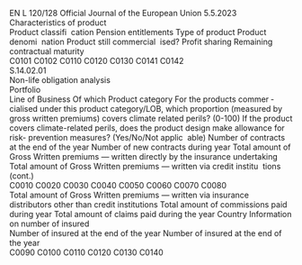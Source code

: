 EN  L 120/128 Official Journal of the European Union 5.5.2023
 Characteristics of product  
Product classifi ­
cation  Pension entitlements  Type of product  Product denomi ­
nation  Product still commercial ­
ised?  Profit sharing  Remaining 
contractual 
maturity  
C0101  C0102  C0110  C0120  C0130  C0141  C0142  
S.14.02.01  
Non-life obligation analysis  
Portfolio  
Line of Business  Of which 
Product 
category  For the products commer ­
cialised under this product 
category/LOB, which 
proportion (measured by 
gross written premiums) 
covers climate related 
perils? (0-100)  If the product covers 
climate-related perils, 
does the product 
design make 
allowance for risk- 
prevention measures? 
(Yes/No/Not applic ­
able)  Number of contracts 
at the end of the year  Number of new 
contracts during year  Total amount of Gross 
Written premiums — 
written directly by the 
insurance undertaking  Total amount of 
Gross Written 
premiums — 
written via 
credit institu ­
tions  
(cont.)  
C0010  C0020  C0030  C0040  C0050  C0060  C0070  C0080  
Total amount 
of Gross 
Written 
premiums — 
written via 
insurance 
distributors 
other than 
credit 
institutions  Total amount of 
commissions 
paid during 
year  Total amount of claims 
paid during the year  Country  Information on number of insured  
Number of insured at 
the end of the year  Number of insured at 
the end of the year  
C0090  C0100  C0110  C0120  C0130  C0140
